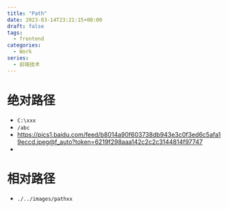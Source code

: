 ```yaml
---
title: "Path"
date: 2023-03-14T23:21:15+08:00
draft: false
tags:
  - frontend
categories:
  - Work
series:
  - 前端技术
---
```


# 绝对路径
- `C:\xxx`
- `/abc`
- https://pics1.baidu.com/feed/b8014a90f603738db943e3c0f3ed6c5afa19eccd.jpeg@f_auto?token=6219f298aaa142c2c2c3144814f97747
- 
# 相对路径
- `./../images/pathxx`
